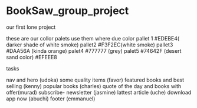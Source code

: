 # BookSaw_group_project
our first lone project



these are our collor palets use them where due
color pallet 1 #EDEBE4( darker shade of white smoke)
pallet2 #F3F2EC(white smoke)
pallet3 #DAA56A (kinda orange)
palet4 #777777 (grey)
palet5 #74642F (desert sand color)
#EFEEE8



tasks


nav and hero (udoka)
some quality items (favor)
featured books and best selling (kenny)
popular books (charles)
quote of the day and books with offer(murad)
subscribe- newsletter (jasmine)
lattest article (uche)
download app now (abuchi)
footer (emmanuel)